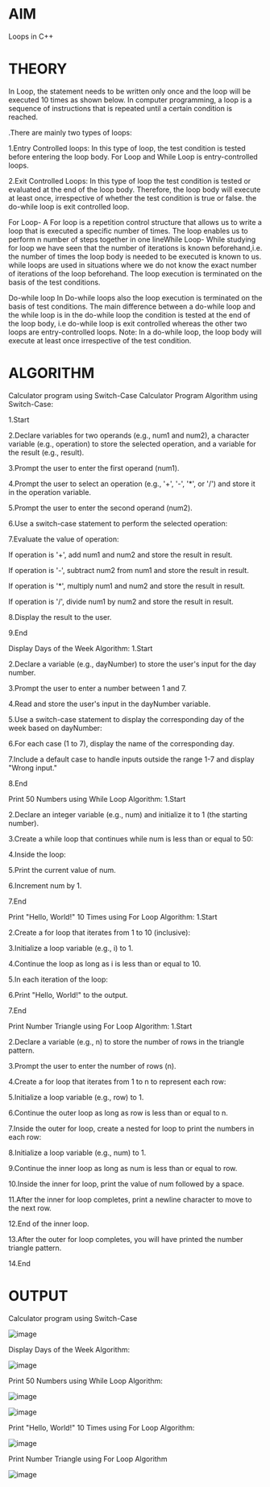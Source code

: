 # AIM
Loops in C++

# THEORY

In Loop, the statement needs to be written only once and the loop will be executed 10 times as shown below. In computer programming, a loop is a sequence of instructions that is repeated until a certain condition is reached.

.There are mainly two types of loops:

1.Entry Controlled loops: In this type of loop, the test condition is tested before entering the loop body. For Loop and While Loop is entry-controlled loops.

2.Exit Controlled Loops: In this type of loop the test condition is tested or evaluated at the end of the loop body. Therefore, the loop body will execute at least once, irrespective of whether the test condition is true or false. the do-while loop is exit controlled loop.

For Loop-
A For loop is a repetition control structure that allows us to write a loop that is executed a specific number of times. The loop enables us to perform n number of steps together in one lineWhile Loop-
While studying for loop we have seen that the number of iterations is known beforehand,i.e. the number of times the loop body is needed to be executed is known to us. while loops are used in situations where we do not know the exact number of iterations of the loop beforehand. The loop execution is terminated on the basis of the test conditions.

Do-while loop
In Do-while loops also the loop execution is terminated on the basis of test conditions. The main difference between a do-while loop and the while loop is in the do-while loop the condition is tested at the end of the loop body, i.e do-while loop is exit controlled whereas the other two loops are entry-controlled loops. Note: In a do-while loop, the loop body will execute at least once irrespective of the test condition.

# ALGORITHM

Calculator program using Switch-Case
Calculator Program Algorithm using Switch-Case:

1.Start

2.Declare variables for two operands (e.g., num1 and num2), a character variable (e.g., operation) to store the selected operation, and a variable for the result (e.g., result).

3.Prompt the user to enter the first operand (num1).

4.Prompt the user to select an operation (e.g., '+', '-', '*', or '/') and store it in the operation variable.

5.Prompt the user to enter the second operand (num2).

6.Use a switch-case statement to perform the selected operation:

7.Evaluate the value of operation:

If operation is '+', add num1 and num2 and store the result in result.

If operation is '-', subtract num2 from num1 and store the result in result.

If operation is '*', multiply num1 and num2 and store the result in result.

If operation is '/', divide num1 by num2 and store the result in result.

8.Display the result to the user.

9.End

Display Days of the Week Algorithm:
1.Start

2.Declare a variable (e.g., dayNumber) to store the user's input for the day number.

3.Prompt the user to enter a number between 1 and 7.

4.Read and store the user's input in the dayNumber variable.

5.Use a switch-case statement to display the corresponding day of the week based on dayNumber:

6.For each case (1 to 7), display the name of the corresponding day.

7.Include a default case to handle inputs outside the range 1-7 and display "Wrong input."

8.End

Print 50 Numbers using While Loop Algorithm:
1.Start

2.Declare an integer variable (e.g., num) and initialize it to 1 (the starting number).

3.Create a while loop that continues while num is less than or equal to 50:

4.Inside the loop:

5.Print the current value of num.

6.Increment num by 1.

7.End

Print "Hello, World!" 10 Times using For Loop Algorithm:
1.Start

2.Create a for loop that iterates from 1 to 10 (inclusive):

3.Initialize a loop variable (e.g., i) to 1.

4.Continue the loop as long as i is less than or equal to 10.

5.In each iteration of the loop:

6.Print "Hello, World!" to the output.

7.End

Print Number Triangle using For Loop Algorithm:
1.Start

2.Declare a variable (e.g., n) to store the number of rows in the triangle pattern.

3.Prompt the user to enter the number of rows (n).

4.Create a for loop that iterates from 1 to n to represent each row:

5.Initialize a loop variable (e.g., row) to 1.

6.Continue the outer loop as long as row is less than or equal to n.

7.Inside the outer for loop, create a nested for loop to print the numbers in each row:

8.Initialize a loop variable (e.g., num) to 1.

9.Continue the inner loop as long as num is less than or equal to row.

10.Inside the inner for loop, print the value of num followed by a space.

11.After the inner for loop completes, print a newline character to move to the next row.

12.End of the inner loop.

13.After the outer for loop completes, you will have printed the number triangle pattern.

14.End

# OUTPUT

Calculator program using Switch-Case

![image](https://github.com/Sanika-Desai/Loops/assets/142314095/1703f3d6-09cb-44c7-b9ab-851064f53533)

Display Days of the Week Algorithm:

![image](https://github.com/Sanika-Desai/Loops/assets/142314095/28d1b22c-5884-4957-95ca-30b0aee0d048)

Print 50 Numbers using While Loop Algorithm:

![image](https://github.com/Sanika-Desai/Loops/assets/142314095/12da3aef-2a00-47d0-ba68-91fb8a6783b1)

![image](https://github.com/Sanika-Desai/Loops/assets/142314095/c7062497-445b-49ed-b170-a1423133781b)

Print "Hello, World!" 10 Times using For Loop Algorithm:

![image](https://github.com/Sanika-Desai/Loops/assets/142314095/45acd6c9-516b-45a6-8deb-9be098d3c387)

Print Number Triangle using For Loop Algorithm

![image](https://github.com/Sanika-Desai/Loops/assets/142314095/b6c377a3-a511-4fcf-9824-c7b5b0fd81d4)






